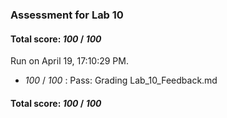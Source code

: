 ### Assessment for Lab 10

#### Total score: _100_ / _100_

Run on April 19, 17:10:29 PM.

+  _100_ / _100_ : Pass: Grading Lab_10_Feedback.md

#### Total score: _100_ / _100_


